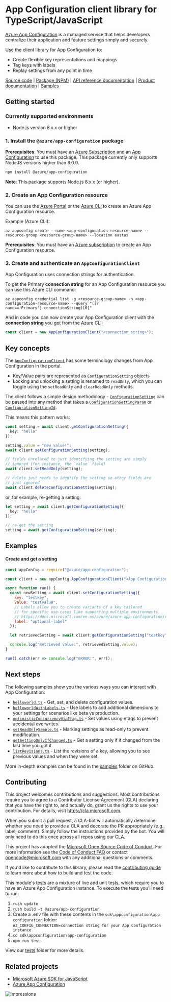 # App Configuration client library for TypeScript/JavaScript

[Azure App Configuration][appconfig_concepts] is a managed service that helps developers centralize their application and feature settings simply and securely.

Use the client library for App Configuration to:

* Create flexible key representations and mappings
* Tag keys with labels
* Replay settings from any point in time

[Source code](https://github.com/Azure/azure-sdk-for-js/blob/master/sdk/appconfiguration/app-configuration/) |
[Package (NPM)](https://www.npmjs.com/package/@azure/app-configuration) |
[API reference documentation](https://docs.microsoft.com/en-us/azure/azure-app-configuration/) |
[Product documentation](https://docs.microsoft.com/en-us/azure/azure-app-configuration/) |
[Samples](https://github.com/Azure/azure-sdk-for-js/tree/master/sdk/appconfiguration/app-configuration/samples)

## Getting started

### Currently supported environments

- Node.js version 8.x.x or higher

### 1. Install the `@azure/app-configuration` package

**Prerequisites**: You must have an [Azure Subscription](https://azure.microsoft.com) and an [App Configuration](https://docs.microsoft.com/en-us/azure/azure-app-configuration/) to use this package. This package currently
only supports NodeJS versions higher than 8.0.0.

```bash
npm install @azure/app-configuration
```

**Note**: This package supports Node.js 8.x.x (or higher).


### 2. Create an App Configuration resource

You can use the [Azure Portal][azure_portal] or the [Azure CLI][azure_cli] to create an Azure App Configuration resource.

Example (Azure CLI):
```
az appconfig create --name <app-configuration-resource-name> --resource-group <resource-group-name> --location eastus
```

**Prerequisites**: You must have an [Azure subscription][azure_sub] to create an App Configuration resource.

### 3. Create and authenticate an `AppConfigurationClient`

App Configuration uses connection strings for authentication. 

To get the Primary **connection string** for an App Configuration resource you can use this Azure CLI command:

```
az appconfig credential list -g <resource-group-name> -n <app-configuration-resource-name> --query "([?name=='Primary'].connectionString)[0]"
```

And in code you can now create your App Configuration client with the **connection string** you got from the Azure CLI:

```typescript
const client = new AppConfigurationClient("<connection string>");
```

## Key concepts

The [`AppConfigurationClient`](https://azure.github.io/azure-sdk-for-js/app-configuration/classes/appconfigurationclient.html) has some terminology changes from App Configuration in the portal. 

* Key/Value pairs are represented as [`ConfigurationSetting`](https://azure.github.io/azure-sdk-for-js/app-configuration/interfaces/configurationsetting.html) objects
* Locking and unlocking a setting is renamed to `readOnly`, which you can toggle using the `setReadOnly` and `clearReadOnly` methods.

The client follows a simple design methodology - [`ConfigurationSetting`](https://azure.github.io/azure-sdk-for-js/app-configuration/interfaces/configurationsetting.html) can be passed into any method that takes a [`ConfigurationSettingParam`](https://azure.github.io/azure-sdk-for-js/app-configuration/interfaces/configurationsettingparam.html) or [`ConfigurationSettingId`](https://azure.github.io/azure-sdk-for-js/app-configuration/interfaces/configurationsettingid.html). 

This means this pattern works:

```typescript
const setting = await client.getConfigurationSetting({
  key: "hello"
});

setting.value = "new value!";
await client.setConfigurationSetting(setting);

// fields unrelated to just identifying the setting are simply 
// ignored (for instance, the `value` field)
await client.setReadOnly(setting);

// delete just needs to identify the setting so other fields are
// just ignored
await client.deleteConfigurationSetting(setting);
```

or, for example, re-getting a setting:

```typescript
let setting = await client.getConfigurationSetting({
  key: "hello"
});

// re-get the setting
setting = await.getConfigurationSetting(setting); 
```

## Examples

#### Create and get a setting

```javascript
const appConfig = require("@azure/app-configuration");

const client = new appConfig.AppConfigurationClient("<App Configuration connection string goes here>");

async function run() {
  const newSetting = await client.setConfigurationSetting({
    key: "testkey", 
    value: "testvalue",
    // Labels allow you to create variants of a key tailored
    // for specific use-cases like supporting multiple environments.
    // https://docs.microsoft.com/en-us/azure/azure-app-configuration/concept-key-value#label-keys
    label: "optional-label"
  });

  let retrievedSetting = await client.getConfigurationSetting("testkey", { label: "optional-label" });

  console.log("Retrieved value:", retrievedSetting.value);
}

run().catch(err => console.log("ERROR:", err));
```

## Next steps

The following samples show you the various ways you can interact with App Configuration:

* [`helloworld.ts`](https://github.com/Azure/azure-sdk-for-js/tree/master/sdk/appconfiguration/app-configuration/samples/helloworld.ts) - Get, set, and delete configuration values.
* [`helloworldWithLabels.ts`](https://github.com/Azure/azure-sdk-for-js/tree/master/sdk/appconfiguration/app-configuration/samples/helloworldWithLabels.ts) - Use labels to add additional dimensions to your settings for scenarios like beta vs production.
* [`optimisticConcurrencyViaEtag.ts`](https://github.com/Azure/azure-sdk-for-js/tree/master/sdk/appconfiguration/app-configuration/samples/optimisticConcurrencyViaEtag.ts) - Set values using etags to prevent accidental overwrites.
* [`setReadOnlySample.ts`](https://github.com/Azure/azure-sdk-for-js/tree/master/sdk/appconfiguration/app-configuration/samples/setReadOnlySample.ts) - Marking settings as read-only to prevent modification.
* [`getSettingOnlyIfChanged.ts`](https://github.com/Azure/azure-sdk-for-js/tree/master/sdk/appconfiguration/app-configuration/samples/getSettingOnlyIfChanged.ts) - Get a setting only if it changed from the last time you got it.
* [`listRevisions.ts`](https://github.com/Azure/azure-sdk-for-js/tree/master/sdk/appconfiguration/app-configuration/samples/listRevisions.ts) - List the revisions of a key, allowing you to see previous values and when they were set.

More in-depth examples can be found in the [samples](https://github.com/Azure/azure-sdk-for-js/tree/master/sdk/appconfiguration/app-configuration/samples) folder on GitHub.

## Contributing

This project welcomes contributions and suggestions.  Most contributions require you to agree to a
Contributor License Agreement (CLA) declaring that you have the right to, and actually do, grant us
the rights to use your contribution. For details, visit https://cla.microsoft.com.

When you submit a pull request, a CLA-bot will automatically determine whether you need to provide
a CLA and decorate the PR appropriately (e.g., label, comment). Simply follow the instructions
provided by the bot. You will only need to do this once across all repos using our CLA.

This project has adopted the [Microsoft Open Source Code of Conduct](https://opensource.microsoft.com/codeofconduct/).
For more information see the [Code of Conduct FAQ](https://opensource.microsoft.com/codeofconduct/faq/) or
contact [opencode@microsoft.com](mailto:opencode@microsoft.com) with any additional questions or comments.

If you'd like to contribute to this library, please read the [contributing guide](https://github.com/Azure/azure-sdk-for-js/blob/master/CONTRIBUTING.md) to learn more about how to build and test the code.

This module's tests are a mixture of live and unit tests, which require you to have an Azure App Configuration instance. To execute the tests you'll need to run:
1. `rush update`
2. `rush build -t @azure/app-configuration`
3. Create a .env file with these contents in the `sdk\appconfiguration\app-configuration` folder:  
   `AZ_CONFIG_CONNECTION=connection string for your App Configuration instance`
4. `cd sdk\appconfiguration\app-configuration`
5. `npm run test`.

View our [tests](https://github.com/Azure/azure-sdk-for-js/blob/master/sdk/appconfiguration/app-configuration/test)
folder for more details.

## Related projects

- [Microsoft Azure SDK for JavaScript](https://github.com/Azure/azure-sdk-for-js)
- [Azure App Configuration](https://docs.microsoft.com/en-us/azure/azure-app-configuration/overview)

![Impressions](https://azure-sdk-impressions.azurewebsites.net/api/impressions/azure-sdk-for-js/sdk/appconfiguration/app-config/README.png)

<!-- LINKS -->
[appconfig_docs]: https://docs.microsoft.com/en-us/azure/azure-app-configuration/
[appconfig_rest]: https://github.com/Azure/AppConfiguration#rest-api-reference
[appconfig_concepts]: https://docs.microsoft.com/en-us/azure/azure-app-configuration/overview
[azure_cli]: https://docs.microsoft.com/cli/azure
[azure_sub]: https://azure.microsoft.com/free/
[package]: https://www.npmjs.com/package/@azure/app-configuration
[nodejs]: https://nodejs.org/en/download/
[azure_portal]: https://portal.azure.com
[samples]: https://github.com/Azure/azure-sdk-for-js/tree/master/sdk/appconfiguration/app-configuration/samples

[style-guide-msft]: https://docs.microsoft.com/style-guide/capitalization
[style-guide-cloud]: https://worldready.cloudapp.net/Styleguide/Read?id=2696&topicid=25357